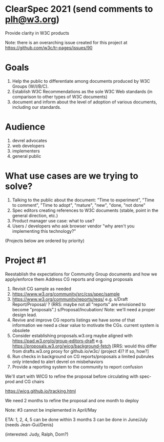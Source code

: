 # ClearSpec 2021  (send comments to plh@w3.org)

Provide clarity in W3C products
 
 Note: there is an overarching issue created for this project at
 https://github.com/w3c/tr-pages/issues/90

# Goals

1. Help the public to differentiate among documents produced by W3C Groups (W/I/B/C).
1. Establish W3C Recommendations as the sole W3C Web standards (in comparison to other types of W3C documents)
1. document and inform about the level of adoption of various documents, including our standards.

# Audience

1. devrel advocates
1. web developers
1. implementers
1. general public

# What use cases are we trying to solve?

1. Talking to the public about the document: "Time to experiment", "Time to comment", "Time to adopt", "mature", "new", "done, "not done"
1. Spec editors creating references to W3C documents (stable, point in the general direction, etc.)
1. Product manager use case: what to use?
1. Users / developers who ask browser vendor "why aren't you implementing this technology?"

(Projects below are ordered by priority)

# Project #1

Reestablish the expectations for Community Group documents and how we apply/enforce them
Address CG reports and ongoing proposals

1. Revisit CG sample as needed
  1. https://www.w3.org/community/src/css/spec/sample
  1. https://www.w3.org/community/reports/reqs/
     e.g. s/Draft Report/Proposal/ ? (RRS: maybe not all "reports" are envisioned to become "proposals".)
     s/Proposal/Incubation/
     Note: we'll need a proper design lead.
  1. Revive and improve CG reports listings
     we have some of that information
     we need a clear value to motivate the CGs.
     current system is obsolete
  1. Consider establishing proposals.w3.org
     maybe aligned with https://pad.w3.org/p/group-editors-draft
     e.g. https://proposals.w3.org/wicg/background-fetch
     [RRS: would this differ from drafts.w3.org proxy for github.io/w3c/  (project 4)?  If so, how?]
  1. Run checks in background on CG reports/proposals
     a limited pubrules only intended to alert devrel on misbehaviors
  1. Provide a reporting system to the community to report confusion  


We'll start with WICG to refine the proposal before circulating with spec-prod and CG chairs

https://wicg.github.io/tracking.html

We need 2 months to refine the proposal and one month to deploy

Note: #3 cannot be implemented in April/May
 
ETA:
 1, 2, 4, 5 can be done within 3 months
 3 can be done in June/July (needs Jean-Gui/Denis)

 (interested: Judy, Ralph, Dom?)
